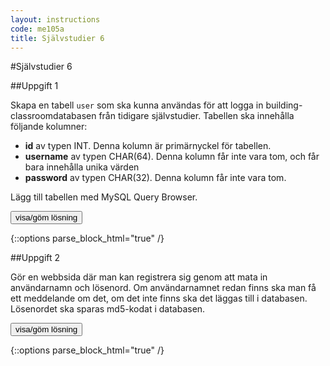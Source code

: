 ```yaml
---
layout: instructions
code: me105a
title: Självstudier 6
---
```


<style>
table {border-collapse: collapse;font-size:smaller}
th, td {border: 1px solid #BBBBBB}
th, td {text-align:left}
th, td {padding: 6px;}
</style>

<script>
  var toggle = function(id) {
  var mydiv = document.getElementById(id);
  if (mydiv.style.display === 'block' || mydiv.style.display === '')
    mydiv.style.display = 'none';
  else
    mydiv.style.display = 'block'
  }
</script>


#Självstudier 6

##Uppgift 1 

Skapa en tabell `user` som ska kunna användas för att logga in building-classroomdatabasen från tidigare självstudier. Tabellen ska innehålla följande kolumner:

- **id** av typen INT. Denna kolumn är primärnyckel för tabellen. 
- **username** av typen CHAR(64). Denna kolumn får inte vara tom, och får bara innehålla unika värden
- **password** av typen CHAR(32). Denna kolumn får inte vara tom.

Lägg till tabellen med MySQL Query Browser.

<!--START SHOW/HIDE-->
<input type="button" value="visa/göm lösning" onclick="toggle('answer1');">

{::options parse_block_html="true" /}
<div id="answer1" style="display:none">

{% highlight mysql %}
CREATE TABLE user (
    id INT NOT NULL AUTO_INCREMENT PRIMARY KEY,
    username CHAR(64) UNIQUE NOT NULL,
    password CHAR(32) NOT NULL
)
{% endhighlight %}

</div>
<!--END SHOW/HIDE-->
 
##Uppgift 2

Gör en webbsida där man kan registrera sig genom att mata in användarnamn och lösenord. Om användarnamnet redan finns ska man få ett meddelande om det, om det inte finns ska det läggas till i databasen. Lösenordet ska sparas md5-kodat i databasen. 

<!--START SHOW/HIDE-->
<input type="button" value="visa/göm lösning" onclick="toggle('answer2');">

{::options parse_block_html="true" /}
<div id="answer2" style="display:none">

**register1.html**

{% highlight html+php %}
<!doctype html>
<html>
<head>
<meta charset="UTF-8">
<title>Registrera användare - steg 1</title>
</head>
<body>
<h2>Registrera användare - steg 1</h2>
<form method="post" action="register2.php">
<input type="text" name="username"> användarnamn<br>
<input type="password" name="password"> lösenord<br>
<input type="submit" value="Registrera">
</form>
</body>
</html>
{% endhighlight %}

**register2.php**

{% highlight html+php %}
<!doctype html>
<html>
<head>
<meta charset="UTF-8">
<title>Registrera användare - steg 2</title>
</head>
<body>
<h2>Registrera användare - steg 2</h2>
<?php
error_reporting(E_ALL);
ini_set('display_errors', 1);

//första steget är att ta hand om data från formuläret
$username=$_POST['username'];
$seats=$_POST['password'];

//upprätta förbindelse med databasen
include $_SERVER['DOCUMENT_ROOT'].'/k3bope/me105a/connect.php';

//sql för att lägga till användare
$sql="INSERT INTO user 
(username,password) VALUES
('$username',MD5('$seats'))";

try {
	//lägg till användare i databasen
	$result=$pdo->exec($sql);
	echo "$username har registrerats.";
}
catch (Exception $e)
{
	//visa felmeddelande om username redan fanns.
	//OBS 1 felmeddelandet visas även om man försöker ange ett användarnamn längre än 64 tecken, 
	//eller ett tomt användarnamn
	//OBS 2 det blir inget felmeddelande om man lämnar lösenordet tomt. Även ett tomt lösenord ger 32 tecken
	//när man gör md5-kodning
	echo "Användarnamnet $username finns redan registrerat.";
}
?>
</body>
</html>
{% endhighlight %}

</div>
<!--END SHOW/HIDE-->


